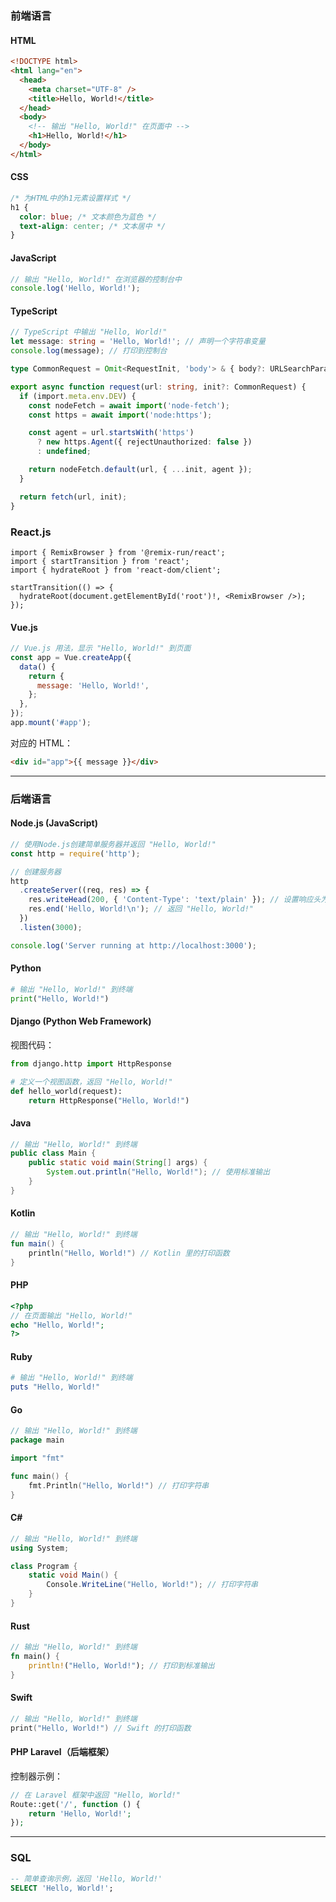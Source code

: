 ### **前端语言**

#### **HTML**

```html
<!DOCTYPE html>
<html lang="en">
  <head>
    <meta charset="UTF-8" />
    <title>Hello, World!</title>
  </head>
  <body>
    <!-- 输出 "Hello, World!" 在页面中 -->
    <h1>Hello, World!</h1>
  </body>
</html>
```

#### **CSS**

```css
/* 为HTML中的h1元素设置样式 */
h1 {
  color: blue; /* 文本颜色为蓝色 */
  text-align: center; /* 文本居中 */
}
```

#### **JavaScript**

```javascript
// 输出 "Hello, World!" 在浏览器的控制台中
console.log('Hello, World!');
```

#### **TypeScript**

```typescript
// TypeScript 中输出 "Hello, World!"
let message: string = 'Hello, World!'; // 声明一个字符串变量
console.log(message); // 打印到控制台
```

```ts
type CommonRequest = Omit<RequestInit, 'body'> & { body?: URLSearchParams };

export async function request(url: string, init?: CommonRequest) {
  if (import.meta.env.DEV) {
    const nodeFetch = await import('node-fetch');
    const https = await import('node:https');

    const agent = url.startsWith('https')
      ? new https.Agent({ rejectUnauthorized: false })
      : undefined;

    return nodeFetch.default(url, { ...init, agent });
  }

  return fetch(url, init);
}
```

### **React.js**

```tsx
import { RemixBrowser } from '@remix-run/react';
import { startTransition } from 'react';
import { hydrateRoot } from 'react-dom/client';

startTransition(() => {
  hydrateRoot(document.getElementById('root')!, <RemixBrowser />);
});
```

#### **Vue.js**

```javascript
// Vue.js 用法，显示 "Hello, World!" 到页面
const app = Vue.createApp({
  data() {
    return {
      message: 'Hello, World!',
    };
  },
});
app.mount('#app');
```

对应的 HTML：

```html
<div id="app">{{ message }}</div>
```

---

### **后端语言**

#### **Node.js (JavaScript)**

```javascript
// 使用Node.js创建简单服务器并返回 "Hello, World!"
const http = require('http');

// 创建服务器
http
  .createServer((req, res) => {
    res.writeHead(200, { 'Content-Type': 'text/plain' }); // 设置响应头为文本
    res.end('Hello, World!\n'); // 返回 "Hello, World!"
  })
  .listen(3000);

console.log('Server running at http://localhost:3000');
```

#### **Python**

```python
# 输出 "Hello, World!" 到终端
print("Hello, World!")
```

#### **Django (Python Web Framework)**

视图代码：

```python
from django.http import HttpResponse

# 定义一个视图函数，返回 "Hello, World!"
def hello_world(request):
    return HttpResponse("Hello, World!")
```

#### **Java**

```java
// 输出 "Hello, World!" 到终端
public class Main {
    public static void main(String[] args) {
        System.out.println("Hello, World!"); // 使用标准输出
    }
}
```

#### **Kotlin**

```kotlin
// 输出 "Hello, World!" 到终端
fun main() {
    println("Hello, World!") // Kotlin 里的打印函数
}
```

#### **PHP**

```php
<?php
// 在页面输出 "Hello, World!"
echo "Hello, World!";
?>
```

#### **Ruby**

```ruby
# 输出 "Hello, World!" 到终端
puts "Hello, World!"
```

#### **Go**

```go
// 输出 "Hello, World!" 到终端
package main

import "fmt"

func main() {
    fmt.Println("Hello, World!") // 打印字符串
}
```

#### **C#**

```csharp
// 输出 "Hello, World!" 到终端
using System;

class Program {
    static void Main() {
        Console.WriteLine("Hello, World!"); // 打印字符串
    }
}
```

#### **Rust**

```rust
// 输出 "Hello, World!" 到终端
fn main() {
    println!("Hello, World!"); // 打印到标准输出
}
```

#### **Swift**

```swift
// 输出 "Hello, World!" 到终端
print("Hello, World!") // Swift 的打印函数
```

#### **PHP Laravel（后端框架）**

控制器示例：

```php
// 在 Laravel 框架中返回 "Hello, World!"
Route::get('/', function () {
    return 'Hello, World!';
});
```

---

### **SQL**

```sql
-- 简单查询示例，返回 'Hello, World!'
SELECT 'Hello, World!';
```
